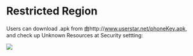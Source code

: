# Restricted Region

Users can download .apk from 由http://www.userstar.net/phoneKey.apk, and check up Unknown Resources at Security settting:



![](http://i.imgur.com/imu1sQc.png)
